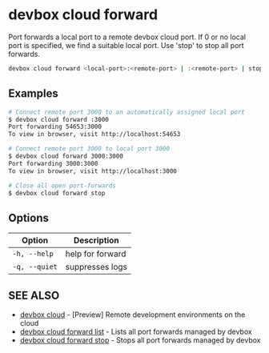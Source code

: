 # devbox cloud forward

Port forwards a local port to a remote devbox cloud port. If 0 or no local port is specified, we find a suitable local port. Use 'stop' to stop all port forwards.

```bash
devbox cloud forward <local-port>:<remote-port> | :<remote-port> | stop | list [flags]
```

## Examples

```bash
# Connect remote port 3000 to an automatically assigned local port
$ devbox cloud forward :3000
Port forwarding 54653:3000
To view in browser, visit http://localhost:54653
```

```bash
# Connect remote port 3000 to local port 3000
$ devbox cloud forward 3000:3000
Port forwarding 3000:3000
To view in browser, visit http://localhost:3000
```

```bash
# Close all open port-forwards
$ devbox cloud forward stop
```

## Options

<!-- Markdown Table of Options -->
| Option | Description |
| --- | --- |
| `-h, --help` | help for forward |
| `-q, --quiet` | suppresses logs |

## SEE ALSO

* [devbox cloud](devbox_cloud.md)	 - [Preview] Remote development environments on the cloud
* [devbox cloud forward list](devbox_cloud_forward_list.md)	 - Lists all port forwards managed by devbox
* [devbox cloud forward stop](devbox_cloud_forward_stop.md)	 - Stops all port forwards managed by devbox

